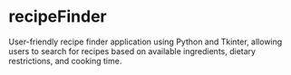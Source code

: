 # recipeFinder
User-friendly recipe finder application using Python and Tkinter, allowing users to search for recipes based on available ingredients, dietary restrictions, and cooking time.

